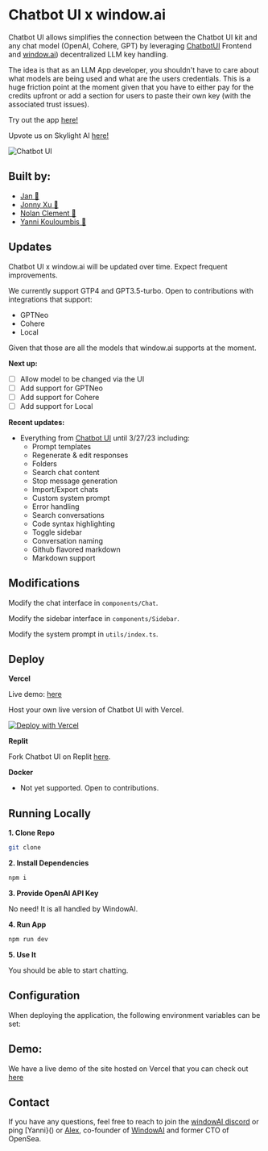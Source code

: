 # Chatbot UI x window.ai

Chatbot UI allows simplifies the connection between the Chatbot UI kit and any chat model (OpenAI, Cohere, GPT) by leveraging [ChatbotUI](https://github.com/mckaywrigley/chatbot-ui) Frontend and [window.ai]()) decentralized LLM key handling. 

The idea is that as an LLM App developer, you shouldn't have to care about what models are being used and what are the users credentials. This is a huge friction point at the moment given that you have to either pay for the credits upfront or add a section for users to paste their own key (with the associated trust issues).

Try out the app [here!](https://chatbot-ui-alpha-six-31.vercel.app/)

Upvote us on Skylight AI [here!](https://skylight-ai.vercel.app/board/06df28e9-a416-4400-8c06-107ef6a51780)

![Chatbot UI](./public/screenshot.png)



## Built by:
- [Jan 🚀](https://twitter.com/jcllobet)
- [Jonny Xu 🦄](https://twitter.com/chemocheese)
- [Nolan Clement 🥶](https://twitter.com/nolangclement)
- [Yanni Kouloumbis 🐐](https://twitter.com/ykouloumbis)


## Updates

Chatbot UI x window.ai will be updated over time. Expect frequent improvements.

We currently support GTP4 and GPT3.5-turbo. Open to contributions with integrations that support:
- GPTNeo
- Cohere
- Local

Given that those are all the models that window.ai supports at the moment.

**Next up:**
- [ ] Allow model to be changed via the UI
- [ ] Add support for GPTNeo
- [ ] Add support for Cohere
- [ ] Add support for Local

**Recent updates:**
- Everything from [Chatbot UI]() until 3/27/23 including:
    - Prompt templates
    - Regenerate & edit responses
    - Folders
    - Search chat content
    - Stop message generation
    - Import/Export chats
    - Custom system prompt
    - Error handling
    - Search conversations
    - Code syntax highlighting
    - Toggle sidebar
    - Conversation naming
    - Github flavored markdown
    - Markdown support

## Modifications

Modify the chat interface in `components/Chat`.

Modify the sidebar interface in `components/Sidebar`.

Modify the system prompt in `utils/index.ts`.

## Deploy

**Vercel**

Live demo: [here]()

Host your own live version of Chatbot UI with Vercel.

[![Deploy with Vercel](https://vercel.com/button)](https://vercel.com/new/clone?repository-url=https://github.com/YanniKouloumbis/chatbot-ui)

**Replit**

Fork Chatbot UI on Replit [here]().

**Docker**

- Not yet supported. Open to contributions.

## Running Locally

**1. Clone Repo**

```bash
git clone 
```

**2. Install Dependencies**

```bash
npm i
```

**3. Provide OpenAI API Key**

No need! It is all handled by WindowAI.

**4. Run App**

```bash
npm run dev
```

**5. Use It**

You should be able to start chatting.

## Configuration

When deploying the application, the following environment variables can be set:

## Demo:

We have a live demo of the site hosted on Vercel that you can check out [here](https://chatbot-ui-alpha-six-31.vercel.app/)

## Contact

If you have any questions, feel free to reach to join the [windowAI discord](https://discord.gg/wZsdGtAp) or ping [Yanni}() or [Alex](), co-founder of [WindowAI]() and former CTO of OpenSea.
